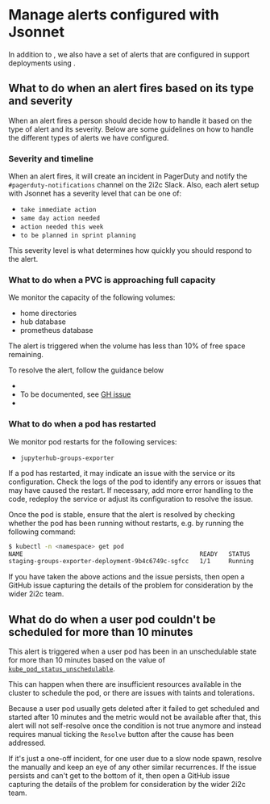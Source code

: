 # Manage alerts configured with Jsonnet

In addition to [](#uptime-checks), we also have a set of alerts that are configured in support deployments using [](#topic/jsonnet).

## What to do when an alert fires based on its type and severity
When an alert fires a person should decide how to handle it based on the type of alert and its severity.
Below are some guidelines on how to handle the different types of alerts we have configured.

### Severity and timeline

When an alert fires, it will create an incident in PagerDuty and notify the `#pagerduty-notifications` channel on the 2i2c Slack.
Also, each  alert setup with Jsonnet has a severity level that can be one of:

- `take immediate action`
- `same day action needed`
- `action needed this week`
- `to be planned in sprint planning`

This severity level is what determines how quickly you should respond to the alert.

### What to do when a PVC is approaching full capacity

We monitor the capacity of the following volumes:

- home directories
- hub database
- prometheus database

The alert is triggered when the volume has less than 10% of free space remaining.

To resolve the alert, follow the guidance below

- [](../../howto/filesystem-management/increase-disk-size.md)
- To be documented, see [GH issue](https://github.com/2i2c-org/infrastructure/issues/6187)
- [](../../sre-guide/prometheus-disk-resize.md)

### What to do when a pod has restarted

We monitor pod restarts for the following services:

- `jupyterhub-groups-exporter`

If a pod has restarted, it may indicate an issue with the service or its configuration. Check the logs of the pod to identify any errors or issues that may have caused the restart. If necessary, add more error handling to the code, redeploy the service or adjust its configuration to resolve the issue.

Once the pod is stable, ensure that the alert is resolved by checking whether the pod has been running without restarts, e.g. by running the following command:

```bash
$ kubectl -n <namespace> get pod
NAME                                                 READY   STATUS    RESTARTS      AGE
staging-groups-exporter-deployment-9b4c6749c-sgfcc   1/1     Running   0   10m
```

If you have taken the above actions and the issue persists, then open a GitHub issue capturing the details of the problem for consideration by the wider 2i2c team.

## What do do when a user pod couldn't be scheduled for more than 10 minutes

This alert is triggered when a user pod has been in an unschedulable state for more than 10 minutes based on the value of [`kube_pod_status_unschedulable`](https://docs.cloudera.com/management-console/1.5.4/monitoring-metrics/topics/cdppvc_ds_kube_pod_status_unschedulable_trics.html).

This can happen when there are insufficient resources available in the cluster to schedule the pod, or there are issues with taints and tolerations.

Because a user pod usually gets deleted after it failed to get scheduled and started after 10 minutes and the metric would not be available after that, this alert will not self-resolve once the condition is not true anymore and instead requires manual ticking the `Resolve` button after the cause has been addressed.

If it's just a one-off incident, for one user due to a slow node spawn, resolve the manually and keep an eye of any other similar recurrences.
If the issue persists and can't get to the bottom of it, then open a GitHub issue capturing the details of the problem for consideration by the wider 2i2c team.
